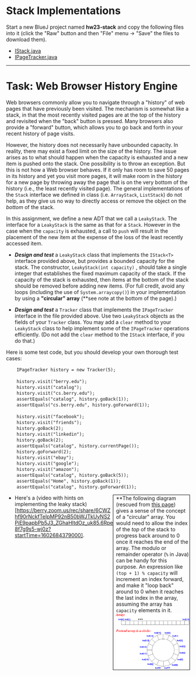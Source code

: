 # Stack Implementations

Start a new BlueJ project named **hw23-stack** and copy the following files into it (click the "Raw" button and then "File" menu -> "Save" the files to download them).
- [IStack.java](IStack.java)
- [IPageTracker.java](IPageTracker.java)


---

# Task: Web Browser History Engine

Web browsers commonly allow you to navigate through a "history" of web pages that have previously been visited. The mechanism is somewhat like a stack, in that the most recently visited pages are at the top of the history and revisited when the "back" button is pressed. Many browsers also provide a "forward" button, which allows you to go back and forth in your recent history of page visits.

However, the history does not necessarily have unbounded capacity. In reality, there may exist a fixed limit on the size of the history. The issue arises as to what should happen when the capacity is exhausted and a new item is pushed onto the stack. One possibility is to throw an exception. But this is not how a Web browser behaves. If it only has room to save 50 pages in its history and yet you visit more pages, it will make room in the history for a new page by throwing away the page that is on the very bottom of the history (i.e., the least recently visited page). The general implementations of the `Stack` interface we defined in class (i.e. `ArrayStack`, `ListStack`) do not help, as they give us no way to directly access or remove the object on the *bottom* of the stack.

In this assignment, we define a new ADT that we call a `LeakyStack`. The interface for a `LeakyStack` is the same as that for a `Stack`. However in the case when the `capacity` is exhausted, a call to `push` will result in the placement of the new item at the expense of the loss of the least recently accessed item.


- ***Design and test*** a `LeakyStack` class that implements the `IStack<T>` interface provided above, but provides a bounded capacity for the stack. The constructor, `LeakyStack(int capacity)` , should take a single integer that establishes the fixed maximum capacity of the stack. If the capacity of the stack is exhausted, then items at the bottom of the stack should be removed before adding new items. (For full credit, avoid any loops (including the use of `System.arraycopy()`) in your implementation by using a **"circular" array** (\*\*see note at the bottom of the page).)
 

- ***Design and test*** a `Tracker` class that implements the `IPageTracker` interface in the file provided above. Use two `LeakyStack` objects as the fields of your `Tracker` class. You may add a `clear` method to your `LeakyStack` class to help implement some of the `IPageTracker` operations efficiently. (Do not add the `clear` method to the `IStack` interface, if you do that.)

Here is some test code, but you should develop your own thorough test cases:

```
    IPageTracker history = new Tracker(5);
    
    history.visit("berry.edu");
    history.visit("catalog");
    history.visit("cs.berry.edu");
    assertEquals("catalog", history.goBack(1));
    assertEquals("cs.berry.edu", history.goForward(1));
    
    history.visit("facebook");
    history.visit("friends");
    history.goBack(2);
    history.visit("linkedin");
    history.goBack(2);
    assertEquals("catalog", history.currentPage());
    history.goForward(2);
    history.visit("ebay");
    history.visit("google");
    history.visit("amazon");
    assertEquals("catalog", history.goBack(5));
    assertEquals("Home", history.goBack(1));
    assertEquals("catalog", history.goForward(1));
```


<div style="width: 40%; float: right; border: 1px solid black; padding-left: .5em;">
**The following diagram (rescued from <a href="https://web.archive.org/web/20220316010702/http://www.mathcs.emory.edu/~cheung/Courses/171/Syllabus/8-List/array-queue2.html">this page</a>) gives a sense of the concept of a "circular" array. You would need to allow the index of the <em>top</em>  of the stack  to progress back around to 0 once it reaches the end of the array. The modulo or remainder operator (<code>%</code> in Java) can be handy for this purpose. An expression like <code>(top + 1) % capacity</code> will increment an index forward, and make it "loop back" around to 0 when it reaches the last index in the array, assuming the array has <code>capacity</code> elements in it.

<img src="circular-array.gif">
</div>

- Here's a (video with hints on implementing the leaky stack)[https://berry.zoom.us/rec/share/6CWZhf90rNckfTeIpMP92nB50bWJTkUvNS2PiE9papbPb5J3_ZGhaHltdOz_uk85.6Rpe8f7g9s5-wj0z?startTime=1602684379000].
